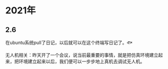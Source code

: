 # 2021年

## 2.6

在ubuntu系统pull了日记，以后就可以在这个终端写日记了。:fish:

无人机相关：昨天开了一个会议，说当前最重要的事情，就是把仿真环境建立起来，把环境建立起来以后，我们便可以一步步地上真机去调试无人机。
